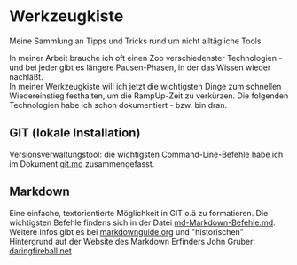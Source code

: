 # Werkzeugkiste
Meine Sammlung an Tipps und Tricks rund um nicht alltägliche Tools

In meiner Arbeit brauche ich oft einen Zoo verschiedenster Technologien - und bei jeder gibt es längere Pausen-Phasen, in der das Wissen wieder nachläßt.  
In meiner Werkzeugkiste will ich jetzt die wichtigsten Dinge zum schnellen Wiedereinstieg festhalten, um die RampUp-Zeit zu verkürzen. Die folgenden Technologien habe ich schon dokumentiert - bzw. bin dran. 
## GIT (lokale Installation)
Versionsverwaltungstool: die wichtigsten Command-Line-Befehle habe ich im Dokument [git.md](git/git.md) zusammengefasst.
## Markdown
Eine einfache, textorientierte Möglichkeit in GIT o.ä zu formatieren. Die wichtigsten Befehle findens sich in der Datei [md-Markdown-Befehle.md](md-Markdown-Befehle.md).   
Weitere Infos gibt es bei [markdownguide.org](https://www.markdownguide.org/cheat-sheet/) und "historischen" Hintergrund auf der Website des Markdown Erfinders John Gruber: [daringfireball.net](https://daringfireball.net/projects/markdown/syntax#backslash)
